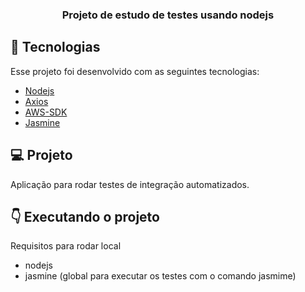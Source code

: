 <h3 align="center">
  Projeto de estudo de testes usando nodejs 
</h3>

## :pushpin: Tecnologias

Esse projeto foi desenvolvido com as seguintes tecnologias:

- [Nodejs](https://nodejs.org/en/)
- [Axios](https://www.npmjs.com/package/axios)
- [AWS-SDK](https://aws.amazon.com/pt/sdk-for-node-js/)
- [Jasmine](https://jasmine.github.io/index.html)

## :computer: Projeto

Aplicação para rodar testes de integração automatizados.


## :point_down: Executando o projeto

  Requisitos para rodar local
   - nodejs 
   - jasmine (global para executar os testes com o comando jasmime)
  

